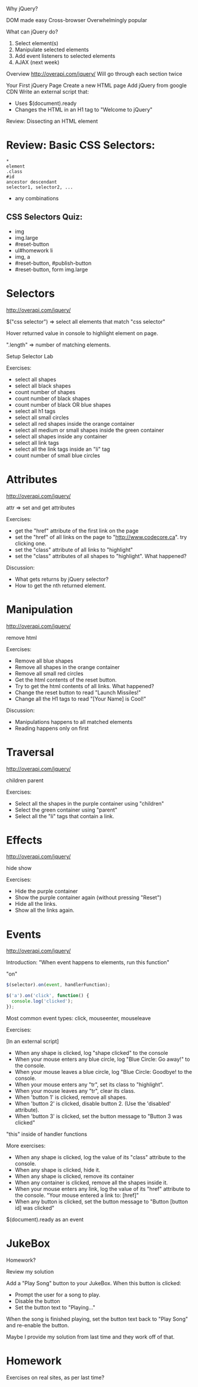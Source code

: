 Why jQuery?

  DOM made easy
  Cross-browser
  Overwhelmingly popular


What can jQuery do?

  1. Select element(s)
  2. Manipulate selected elements
  3. Add event listeners to selected elements
  4. AJAX (next week)


Overview
  http://overapi.com/jquery/
  Will go through each section twice


Your First jQuery Page
  Create a new HTML page
  Add jQuery from google CDN
  Write an external script that:
  - Uses $(document).ready
  - Changes the HTML in an H1 tag to "Welcome to jQuery"


Review: Dissecting an HTML element

# Review: Basic CSS Selectors:
```
*
element
.class
#id
ancestor descendant
selector1, selector2, ...
```

+ any combinations

## CSS Selectors Quiz:
- img
- img.large
- #reset-button
- ul#homework li
- img, a
- #reset-button, #publish-button
- #reset-button, form img.large


# Selectors

http://overapi.com/jquery/

$("css selector") => select all elements that match "css selector"

Hover returned value in console to highlight element on page.

".length" => number of matching elements.

Setup Selector Lab

Exercises:
- select all shapes
- select all black shapes
- count number of shapes
- count number of black shapes
- count number of black OR blue shapes
- select all h1 tags
- select all small circles
- select all red shapes inside the orange container
- select all medium or small shapes inside the green container
- select all shapes inside any container
- select all link tags
- select all the link tags inside an "li" tag
- count number of small blue circles


# Attributes

http://overapi.com/jquery/

attr => set and get attributes

Exercises:
- get the "href" attribute of the first link on the page
- set the "href" of all links on the page to "http://www.codecore.ca". try clicking one.
- set the "class" attribute of all links to "highlight"
- set the "class" attributes of all shapes to "highlight". What happened?

Discussion:
- What gets returns by jQuery selector?
- How to get the nth returned element.

# Manipulation

http://overapi.com/jquery/

remove
html

Exercises:
- Remove all blue shapes
- Remove all shapes in the orange container
- Remove all small red circles
- Get the html contents of the reset button.
- Try to get the html contents of all links. What happened?
- Change the reset button to read "Launch Missiles!"
- Change all the H1 tags to read "[Your Name] is Cool!"

Discussion:
- Manipulations happens to all matched elements
- Reading happens only on first


# Traversal

http://overapi.com/jquery/

children
parent

Exercises:
- Select all the shapes in the purple container using "children"
- Select the green container using "parent"
- Select all the "li" tags that contain a link.

# Effects

http://overapi.com/jquery/

hide
show

Exercises:
- Hide the purple container
- Show the purple container again (without pressing "Reset")
- Hide all the links.
- Show all the links again.

# Events

http://overapi.com/jquery/

Introduction: "When event happens to elements, run this function"

"on"

```js
$(selector).on(event, handlerFunction);

$('a').on('click', function() {
  console.log('clicked');
});
```

Most common event types:
click, mouseenter, mouseleave

Exercises:

[In an external script]

- When any shape is clicked, log "shape clicked" to the console
- When your mouse enters any blue circle, log "Blue Circle: Go away!" to the console.
- When your mouse leaves a blue circle, log "Blue Circle: Goodbye! to the console.
- When your mouse enters any "tr", set its class to "highlight".
- When your mouse leaves any "tr", clear its class.
- When 'button 1' is clicked, remove all shapes.
- When 'button 2' is clicked, disable button 2. (Use the 'disabled' attribute).
- When 'button 3' is clicked, set the button message to "Button 3 was clicked"

"this" inside of handler functions

More exercises:
- When any shape is clicked, log the value of its "class" attribute to the console.
- When any shape is clicked, hide it.
- When any shape is clicked, remove its container
- When any container is clicked, remove all the shapes inside it.
- When your mouse enters any link, log the value of its "href" attribute to the console. "Your mouse entered a link to: [href]"
- When any button is clicked, set the button message to "Button [button id] was clicked"

$(document).ready as an event

# JukeBox

Homework?

Review my solution

Add a "Play Song" button to your JukeBox. When this button is clicked:
  - Prompt the user for a song to play.
  - Disable the button
  - Set the button text to "Playing..."

When the song is finished playing, set the button text back to "Play Song" and re-enable the button.

Maybe I provide my solution from last time and they work off of that.


# Homework

Exercises on real sites, as per last time?

